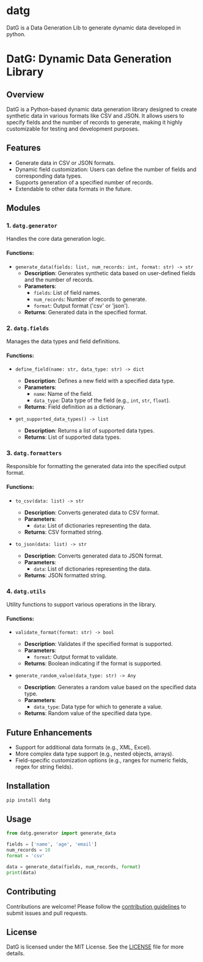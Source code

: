 # datg
DatG is a Data Generation Lib to generate dynamic data developed in python.


# DatG: Dynamic Data Generation Library

## Overview
DatG is a Python-based dynamic data generation library designed to create synthetic data in various formats like CSV and JSON. It allows users to specify fields and the number of records to generate, making it highly customizable for testing and development purposes.

## Features
- Generate data in CSV or JSON formats.
- Dynamic field customization: Users can define the number of fields and corresponding data types.
- Supports generation of a specified number of records.
- Extendable to other data formats in the future.

## Modules

### 1. `datg.generator`
Handles the core data generation logic.

#### Functions:
- `generate_data(fields: list, num_records: int, format: str) -> str`
  - **Description**: Generates synthetic data based on user-defined fields and the number of records.
  - **Parameters**:
    - `fields`: List of field names.
    - `num_records`: Number of records to generate.
    - `format`: Output format ('csv' or 'json').
  - **Returns**: Generated data in the specified format.

### 2. `datg.fields`
Manages the data types and field definitions.

#### Functions:
- `define_field(name: str, data_type: str) -> dict`
  - **Description**: Defines a new field with a specified data type.
  - **Parameters**:
    - `name`: Name of the field.
    - `data_type`: Data type of the field (e.g., `int`, `str`, `float`).
  - **Returns**: Field definition as a dictionary.

- `get_supported_data_types() -> list`
  - **Description**: Returns a list of supported data types.
  - **Returns**: List of supported data types.

### 3. `datg.formatters`
Responsible for formatting the generated data into the specified output format.

#### Functions:
- `to_csv(data: list) -> str`
  - **Description**: Converts generated data to CSV format.
  - **Parameters**:
    - `data`: List of dictionaries representing the data.
  - **Returns**: CSV formatted string.

- `to_json(data: list) -> str`
  - **Description**: Converts generated data to JSON format.
  - **Parameters**:
    - `data`: List of dictionaries representing the data.
  - **Returns**: JSON formatted string.

### 4. `datg.utils`
Utility functions to support various operations in the library.

#### Functions:
- `validate_format(format: str) -> bool`
  - **Description**: Validates if the specified format is supported.
  - **Parameters**:
    - `format`: Output format to validate.
  - **Returns**: Boolean indicating if the format is supported.

- `generate_random_value(data_type: str) -> Any`
  - **Description**: Generates a random value based on the specified data type.
  - **Parameters**:
    - `data_type`: Data type for which to generate a value.
  - **Returns**: Random value of the specified data type.

## Future Enhancements
- Support for additional data formats (e.g., XML, Excel).
- More complex data type support (e.g., nested objects, arrays).
- Field-specific customization options (e.g., ranges for numeric fields, regex for string fields).

## Installation
```bash
pip install datg
```

## Usage
```python
from datg.generator import generate_data

fields = ['name', 'age', 'email']
num_records = 10
format = 'csv'

data = generate_data(fields, num_records, format)
print(data)
```

## Contributing
Contributions are welcome! Please follow the [contribution guidelines](CONTRIBUTING.md) to submit issues and pull requests.

## License
DatG is licensed under the MIT License. See the [LICENSE](LICENSE) file for more details.
